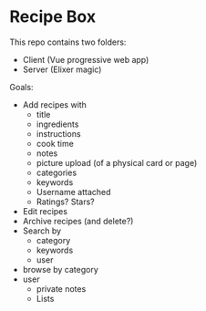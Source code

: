 # Recipe Box

This repo contains two folders:
 - Client (Vue progressive web app)
 - Server (Elixer magic)

Goals:
- Add recipes with
  - title
  - ingredients
  - instructions
  - cook time
  - notes
  - picture upload (of a physical card or page)
  - categories
  - keywords
  - Username attached
  - Ratings?  Stars?
- Edit recipes
- Archive recipes (and delete?)
- Search by
  - category
  - keywords
  - user
- browse by category
- user
  - private notes
  - Lists

